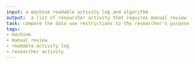 ```yaml
---
input: a machine readable activity log and algorithm
output:  a list of researcher activity that requires manual review
task: compare the data use restrictions to the researcher's purpose
tags:
- machine
- manual review
- readable activity log
- researcher activity
---
```


